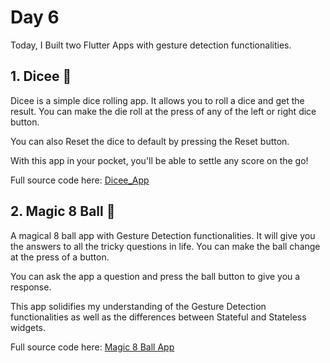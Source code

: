 # Day 6

Today, I Built two  Flutter Apps with gesture detection functionalities.

## 1. Dicee 🎲

Dicee is a simple dice rolling app. It allows you to roll a dice and get the result. You can make the die roll at the press of any of the left or right dice button.

You can also Reset the dice to default by pressing the Reset button.

With this app in your pocket, you'll be able to settle any score on the go!

Full source code here: [Dicee_App](https://github.com/PiusSunday/magic_8_ball_app)

## 2. Magic 8 Ball 🎱

A magical 8 ball app with Gesture Detection functionalities. It will give you the answers to all the tricky questions in life. You can make the ball change at the press of a button.

You can ask the app a question and press the ball button to give you a response.

This app solidifies my understanding of the Gesture Detection functionalities as well as the differences between Stateful and Stateless widgets.

Full source code here: [Magic 8 Ball App](https://github.com/PiusSunday/dicee_app)
